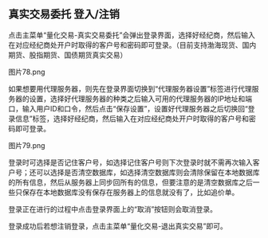 
## 真实交易委托 登入/注销

点击主菜单“量化交易-真实交易委托”会弹出登录界面，选择好经纪商，然后输入在对应经纪商处开户时取得的客户号和密码即可登录。（目前支持渤海现货、国内期货、股指期货、国债期货真实交易）





图片78.png



如果想要用代理服务器，则先在登录界面切换到“代理服务器设置”标签进行代理服务器的设置，选择好代理服务器的种类之后输入可用的代理服务器的IP地址和端口，输入用户ID和口令，然后点击“保存设置”，设置好代理服务器之后切换回“登录信息”标签，选择好经纪商，然后输入在对应经纪商处开户时取得的客户号和密码即可登录。





图片79.png



登录时可选择是否记住客户号，如选择记住客户号则下次登录时就不需再次输入客户号；还可以选择是否清空数据库，如选择清空数据库则会清除保留在本地数据库的所有信息，然后从服务器上同步回所有的信息，但要注意的是清空数据库之后一些只保存在本地数据库没有保存在服务器上的信息就没有了，比如追价单。



登录正在进行的过程中点击登录界面上的“取消”按钮则会取消登录。



登录成功后若想注销登录，点击主菜单“量化交易-退出真实交易”即可。